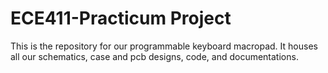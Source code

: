 # ECE411-Practicum Project
This is the repository for our programmable keyboard macropad. It houses all our schematics, case and pcb designs, code, and documentations.
